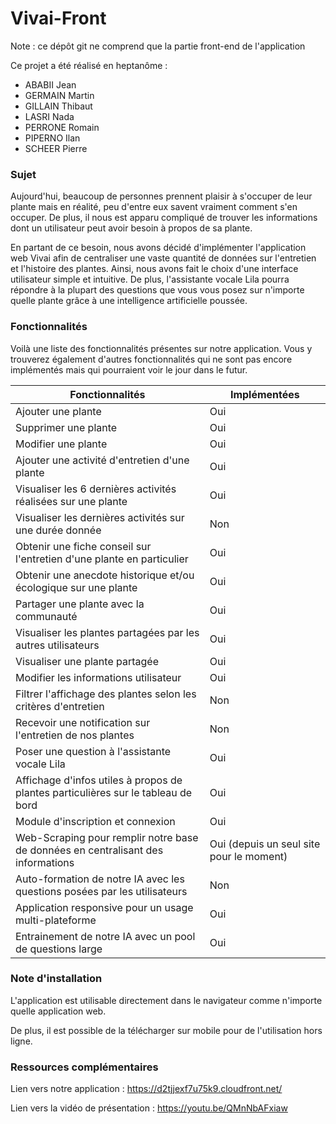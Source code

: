 # Vivai-Front

Note : ce dépôt git ne comprend que la partie front-end de l'application

Ce projet a été réalisé en heptanôme :                   
- ABABII Jean 
- GERMAIN Martin 
- GILLAIN Thibaut
- LASRI Nada 
- PERRONE Romain 
- PIPERNO Ilan 
- SCHEER Pierre 

### Sujet

Aujourd'hui, beaucoup de personnes prennent plaisir à s'occuper de leur plante mais en réalité, peu d'entre eux savent vraiment comment s'en occuper. De plus, il nous est apparu compliqué de trouver les informations dont un utilisateur peut avoir besoin à propos de sa plante.

En partant de ce besoin, nous avons décidé d'implémenter l'application web Vivai afin de centraliser une vaste quantité de données sur l'entretien et l'histoire des plantes. Ainsi, nous avons fait le choix d'une interface utilisateur simple et intuitive. De plus, l'assistante vocale Lila pourra répondre à la plupart des questions que vous vous posez sur n'importe quelle plante grâce à une intelligence artificielle poussée.

### Fonctionnalités
Voilà une liste des fonctionnalités présentes sur notre application. Vous y trouverez également d'autres fonctionnalités qui ne sont pas encore implémentés mais qui pourraient voir le jour dans le futur.

Fonctionnalités | Implémentées
-----------------|------------
Ajouter une plante | Oui
Supprimer une plante | Oui
Modifier une plante |Oui
Ajouter une activité d'entretien d'une plante | Oui
Visualiser les 6 dernières activités réalisées sur une plante | Oui
Visualiser les dernières activités sur une durée donnée | Non
Obtenir une fiche conseil sur l'entretien d'une plante en particulier | Oui
Obtenir une anecdote historique et/ou écologique sur une plante | Oui
Partager une plante avec la communauté | Oui
Visualiser les plantes partagées par les autres utilisateurs | Oui
Visualiser une plante partagée | Oui
Modifier les informations utilisateur | Oui
Filtrer l'affichage des plantes selon les critères d'entretien | Non
Recevoir une notification sur l'entretien de nos plantes | Non
Poser une question à l'assistante vocale Lila | Oui
Affichage d'infos utiles à propos de plantes particulières sur le tableau de bord | Oui
Module d'inscription et connexion | Oui
Web-Scraping pour remplir notre base de données en centralisant des informations | Oui (depuis un seul site pour le moment)
Auto-formation de notre IA avec les questions posées par les utilisateurs | Non
Application responsive pour un usage multi-plateforme | Oui
Entrainement de notre IA avec un pool de questions large | Oui

### Note d'installation

L'application est utilisable directement dans le navigateur comme n'importe quelle application web. 

De plus, il est possible de la télécharger sur mobile pour de l'utilisation hors ligne.

### Ressources complémentaires

Lien vers notre application : https://d2tjjexf7u75k9.cloudfront.net/

Lien vers la vidéo de présentation : https://youtu.be/QMnNbAFxiaw